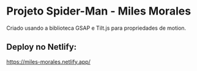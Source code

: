 <h1> Projeto Spider-Man - Miles Morales </h1>

<p> Criado usando a biblioteca GSAP e Tilt.js para propriedades de motion. </p>

## Deploy no Netlify:

https://miles-morales.netlify.app/

